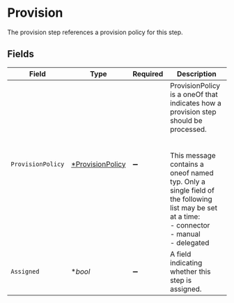 # Provision

 The provision step references a provision policy for this step.



## Fields

| Field                                                                                                                                                                                                                                   | Type                                                                                                                                                                                                                                    | Required                                                                                                                                                                                                                                | Description                                                                                                                                                                                                                             |
| --------------------------------------------------------------------------------------------------------------------------------------------------------------------------------------------------------------------------------------- | --------------------------------------------------------------------------------------------------------------------------------------------------------------------------------------------------------------------------------------- | --------------------------------------------------------------------------------------------------------------------------------------------------------------------------------------------------------------------------------------- | --------------------------------------------------------------------------------------------------------------------------------------------------------------------------------------------------------------------------------------- |
| `ProvisionPolicy`                                                                                                                                                                                                                       | [*ProvisionPolicy](../../models/shared/provisionpolicy.md)                                                                                                                                                                              | :heavy_minus_sign:                                                                                                                                                                                                                      |  ProvisionPolicy is a oneOf that indicates how a provision step should be processed.<br/><br/><br/>This message contains a oneof named typ. Only a single field of the following list may be set at a time:<br/>  - connector<br/>  - manual<br/>  - delegated<br/> |
| `Assigned`                                                                                                                                                                                                                              | **bool*                                                                                                                                                                                                                                 | :heavy_minus_sign:                                                                                                                                                                                                                      |  A field indicating whether this step is assigned.<br/>                                                                                                                                                                                 |